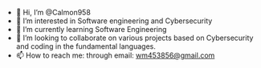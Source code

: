 - 👋 Hi, I’m @Calmon958
- 👀 I’m interested in Software engineering and Cybersecurity
- 🌱 I’m currently learning Software Engineering
- 💞️ I’m looking to collaborate on various projects based on Cybersecurity and coding in the fundamental languages.
- 📫 How to reach me: through email: wm453856@gmail.com

<!---
Calmon958/Calmon958 is a ✨ special ✨ repository because its `README.md` (this file) appears on your GitHub profile.
You can click the Preview link to take a look at your changes.
--->
